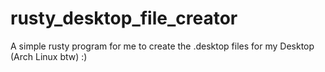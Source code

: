 # rusty_desktop_file_creator
A simple rusty program for me to create the .desktop files for my Desktop (Arch Linux btw) :)
